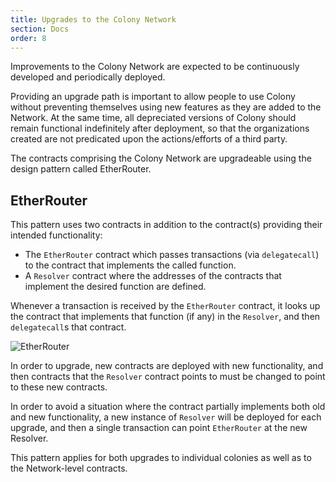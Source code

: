 ```yaml
---
title: Upgrades to the Colony Network
section: Docs
order: 8
---
```


Improvements to the Colony Network are expected to be continuously developed and periodically deployed.

Providing an upgrade path is important to allow people to use Colony without preventing themselves using new features as they are added to the Network. At the same time, all depreciated versions of Colony should remain functional indefinitely after deployment, so that the organizations created are not predicated upon the actions/efforts of a third party.

The contracts comprising the Colony Network are upgradeable using the design pattern called EtherRouter.

## EtherRouter
This pattern uses two contracts in addition to the contract(s) providing their intended functionality:

* The `EtherRouter` contract which passes transactions (via `delegatecall`) to the contract that implements the called function.
* A `Resolver` contract where the addresses of the contracts that implement the desired function are defined.

Whenever a transaction is received by the `EtherRouter` contract, it looks up the contract that implements that function (if any) in the `Resolver`, and then `delegatecall`s that contract.

![EtherRouter](https://raw.githubusercontent.com/JoinColony/colonyNetwork/develop/docs/img/EtherRouter.svg?sanitize=true)

In order to upgrade, new contracts are deployed with new functionality, and then contracts that the `Resolver` contract points to must be changed to point to these new contracts.

In order to avoid a situation where the contract partially implements both old and new functionality, a new instance of `Resolver` will be deployed for each upgrade, and then a single transaction can point `EtherRouter` at the new Resolver.

This pattern applies for both upgrades to individual colonies as well as to the Network-level contracts.
